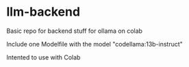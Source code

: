 # llm-backend

Basic repo for backend stuff for ollama on colab 


Include one Modelfile with the model "codellama:13b-instruct"



Intented to use with Colab 
